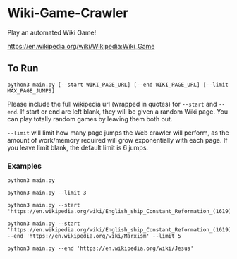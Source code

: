 # Wiki-Game-Crawler

Play an automated Wiki Game!

https://en.wikipedia.org/wiki/Wikipedia:Wiki_Game

## To Run
```
python3 main.py [--start WIKI_PAGE_URL] [--end WIKI_PAGE_URL] [--limit MAX_PAGE_JUMPS]
```
Please include the full wikipedia url (wrapped in quotes) for ```--start``` and ```--end```. If start or end are left blank, they will be given a random Wiki page. You can play totally random games by leaving them both out.

```--limit``` will limit how many page jumps the Web crawler will perform, as the amount of work/memory required will grow exponentially with each page. If you leave limit blank, the default limit is 6 jumps.

### Examples
```
python3 main.py
```
```
python3 main.py --limit 3
```
```
python3 main.py --start 'https://en.wikipedia.org/wiki/English_ship_Constant_Reformation_(1619)'
```
```
python3 main.py --start 'https://en.wikipedia.org/wiki/English_ship_Constant_Reformation_(1619)' --end 'https://en.wikipedia.org/wiki/Marxism' --limit 5
```
```
python3 main.py --end 'https://en.wikipedia.org/wiki/Jesus'
```
